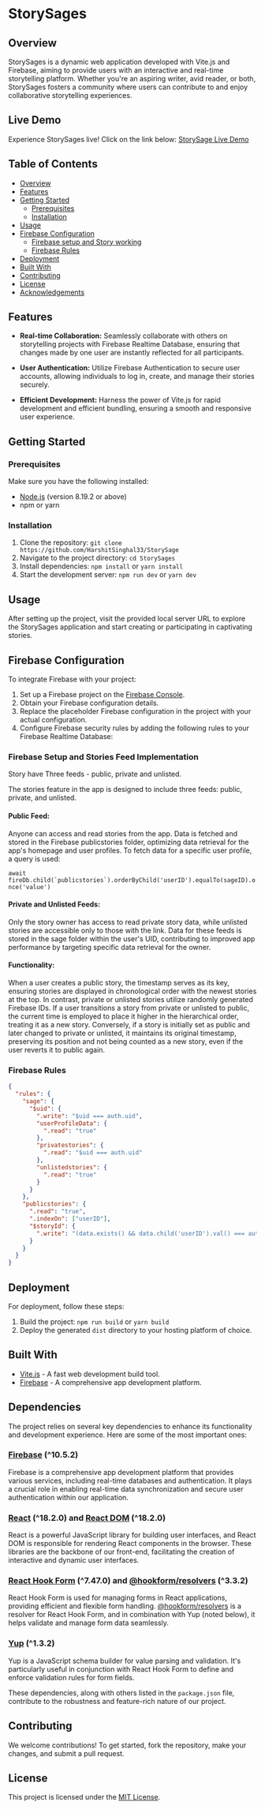 # StorySages

## Overview

StorySages is a dynamic web application developed with Vite.js and Firebase, aiming to provide users with an interactive and real-time storytelling platform. Whether you're an aspiring writer, avid reader, or both, StorySages fosters a community where users can contribute to and enjoy collaborative storytelling experiences.

## Live Demo

Experience StorySages live! Click on the link below: [StorySage Live Demo](https://storysages-kh.web.app/)

## Table of Contents

- [Overview](#overview)
- [Features](#features)
- [Getting Started](#getting-started)
  - [Prerequisites](#prerequisites)
  - [Installation](#installation)
- [Usage](#usage)
- [Firebase Configuration](#firebase-configuration)
  - [Firebase setup and Story working](#firebase-setup-and-stories-feed-working)
  - [Firebase Rules](#Firebase-Rules)
- [Deployment](#deployment)
- [Built With](#built-with)
- [Contributing](#contributing)
- [License](#license)
- [Acknowledgements](#acknowledgements)

## Features

- **Real-time Collaboration:** Seamlessly collaborate with others on storytelling projects with Firebase Realtime Database, ensuring that changes made by one user are instantly reflected for all participants.

- **User Authentication:** Utilize Firebase Authentication to secure user accounts, allowing individuals to log in, create, and manage their stories securely.

- **Efficient Development:** Harness the power of Vite.js for rapid development and efficient bundling, ensuring a smooth and responsive user experience.

## Getting Started

### Prerequisites

Make sure you have the following installed:

- [Node.js](https://nodejs.org/) (version 8.19.2 or above)
- npm or yarn

### Installation

1. Clone the repository: `git clone https://github.com/HarshitSinghal33/StorySage`
2. Navigate to the project directory: `cd StorySages`
3. Install dependencies: `npm install` or `yarn install`
4. Start the development server: `npm run dev` or `yarn dev`

## Usage

After setting up the project, visit the provided local server URL to explore the StorySages application and start creating or participating in captivating stories.

## Firebase Configuration

To integrate Firebase with your project:

1. Set up a Firebase project on the [Firebase Console](https://console.firebase.google.com/).
2. Obtain your Firebase configuration details.
3. Replace the placeholder Firebase configuration in the project with your actual configuration.
4. Configure Firebase security rules by adding the following rules to your Firebase Realtime Database:

### Firebase Setup and Stories Feed Implementation
Story have Three feeds - public, private and unlisted.

The stories feature in the app is designed to include three feeds: public, private, and unlisted.

#### Public Feed:
Anyone can access and read stories from the app. Data is fetched and stored in the Firebase publicstories folder, optimizing data retrieval for the app's homepage and user profiles. To fetch data for a specific user profile, a query is used:

``` await fireDb.child(`publicstories`).orderByChild('userID').equalTo(sageID).once('value') ```

#### Private and Unlisted Feeds:
Only the story owner has access to read private story data, while unlisted stories are accessible only to those with the link. Data for these feeds is stored in the sage folder within the user's UID, contributing to improved app performance by targeting specific data retrieval for the owner.

#### Functionality:

When a user creates a public story, the timestamp serves as its key, ensuring stories are displayed in chronological order with the newest stories at the top. In contrast, private or unlisted stories utilize randomly generated Firebase IDs. If a user transitions a story from private or unlisted to public, the current time is employed to place it higher in the hierarchical order, treating it as a new story. Conversely, if a story is initially set as public and later changed to private or unlisted, it maintains its original timestamp, preserving its position and not being counted as a new story, even if the user reverts it to public again.

### Firebase Rules
```json
{
  "rules": {
    "sage": {
      "$uid": {
        ".write": "$uid === auth.uid",
        "userProfileData": {
          ".read": "true"
        },
        "privatestories": {
          ".read": "$uid === auth.uid"
        },
        "unlistedstories": {
          ".read": "true"
        }
      }
    },
    "publicstories": {
      ".read": "true",
      ".indexOn": ["userID"],
      "$storyId": {
        ".write": "(data.exists() && data.child('userID').val() === auth.uid) || (!data.exists() && newData.child('userID').val() === auth.uid)"
      }
    }
  }
}
```
## Deployment

For deployment, follow these steps:

1. Build the project: `npm run build` or `yarn build`
2. Deploy the generated `dist` directory to your hosting platform of choice.

## Built With

- [Vite.js](https://vitejs.dev/) - A fast web development build tool.
- [Firebase](https://firebase.google.com/) - A comprehensive app development platform.

## Dependencies

The project relies on several key dependencies to enhance its functionality and development experience. Here are some of the most important ones:

### [Firebase](https://firebase.google.com/) (^10.5.2)

Firebase is a comprehensive app development platform that provides various services, including real-time databases and authentication. It plays a crucial role in enabling real-time data synchronization and secure user authentication within our application.

### [React](https://reactjs.org/) (^18.2.0) and [React DOM](https://reactjs.org/docs/react-dom.html) (^18.2.0)

React is a powerful JavaScript library for building user interfaces, and React DOM is responsible for rendering React components in the browser. These libraries are the backbone of our front-end, facilitating the creation of interactive and dynamic user interfaces.

### [React Hook Form](https://react-hook-form.com/) (^7.47.0) and [@hookform/resolvers](https://react-hook-form.com/resolvers/yup) (^3.3.2)

React Hook Form is used for managing forms in React applications, providing efficient and flexible form handling. [@hookform/resolvers](https://react-hook-form.com/resolvers/yup) is a resolver for React Hook Form, and in combination with Yup (noted below), it helps validate and manage form data seamlessly.

### [Yup](https://github.com/jquense/yup) (^1.3.2)

Yup is a JavaScript schema builder for value parsing and validation. It's particularly useful in conjunction with React Hook Form to define and enforce validation rules for form fields.

These dependencies, along with others listed in the `package.json` file, contribute to the robustness and feature-rich nature of our project.

## Contributing

We welcome contributions! To get started, fork the repository, make your changes, and submit a pull request. 

## License

This project is licensed under the [MIT License](LICENSE.md).